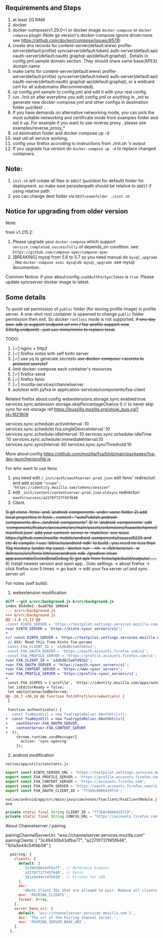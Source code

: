 ## Requirements and Steps

1. at least 2G RAM
2. docker
3. docker-compose(v1.29.0+) or docker image `docker-compose` or `docker compose` plugin (Note go version's docker-compose ignore driver:none see https://github.com/docker/compose/issues/8578)
4. create dns records for content-server(default:www)  profile-server(default:profile) syncserver(default:token)  auth-server(default:api) oauth-server(default:oauth) graphql-api(default:graphql) , Details in config.yml.sample domain section. They should share same base(APEX) domain name.
5. make certs for content-server(default:www)  profile-server(default:profile) syncserver(default:token)  auth-server(default:api) oauth-server(default:oauth) graphql-api(default:graphql), or a wildcard cert for all subdomains (Recommended).
6. cp config.yml.sample to config.yml and edit it with your real config.
7. run ./init.sh after everytime you edit config.yml or anything in _init to generate new docker-compose.yml and other configs in destination folder `pwd`/dest`.
8. <optional> If you have demands on alternative networking mode, you can pick the most suitable networking and certificate mode from examples folder and set it up. For example if you want to use reverse proxy , please see examples/reverse_proxy_*
9. cd destination folder and docker compose up -d 
10. wait util all service working. 
11. config your firefox accroding to instructions from ./init.sh 's output 
12. If you upgrade fxa version do `docker-compose up -d` to replace changed containers.

## Note:
1. `init.sh` will create all files in `$DEST` (`pwd`/dest for default) folder for deployment. so make sure persistenpath should be relative to `$DEST` if using relative path
2. you can change dest folder via `DEST=somefolder ./init.sh`

## Notice for upgrading from older version

Note:

from v1.215.2:
1. Please upgrade your `docker-compose` which support `service_completed_successfully` of depends_on condition. see: `https://github.com/compose-spec/compose-spec`
2. [BREAKING] mysql from 5.6 to 5.7 so you need manual do `mysql_upgrade` , like `docker-compose exec mysqldb mysql_upgrade` .see mysql documention.

Common Notice:
if your about:config `useOAuthForSyncToken` is `true`. Please update syncserver docker image to latest.

## Some details
To avoid set permission of `public` folder (for storing profile image) in profile server. A one-shot root container is spawned to change `public` folder permission then exit.
So docker `rootless` mode is not supported.
<del>if one day aws-sdk-js support endpoint url env / fxa-profile support new S3(cfg.endpoint) . just use minio/minio to replace local.</del>

TODO:
1. [✓] nginx + http2
2. [✓] firefox notes with self kinto server
3. [✓] use yq to generate secrests <del>use docker-compose->secrets to protoect secrets?</del>
4. limit docker-compose each container's resources
5. [✓] firefox-send
6. [✓] firefox fenix
7. [✓] mozilla-services/channelserver
8. autotest with pyfxa or application-services/components/fxa-client

Related firefox about:config
webextensions.storage.sync.enabled:true
services.sync.extension-storage.skipPercentageChance 0  // to never skip sync for ext-storage ref:https://bugzilla.mozilla.org/show_bug.cgi?id=1621806

services.sync.scheduler.activeInterval :10
services.sync.scheduler.fxa.singleDeviceInterval :10  
services.sync.scheduler.idleInterval :10
services.sync.scheduler.idleTime :10
services.sync.scheduler.immediateInterval:10
services.sync.syncInterval: 60
services.sync.syncThreshold:10

More about:config
https://github.com/mozilla/fxa/blob/main/packages/fxa-dev-launcher/profile.js

For who want to use fenix
1. you need edit `/_init/auth/oauthserver-prod.json` edit fenix' redirecturi and add scope `"scope": "https://identity.mozilla.com/tokens/session"`
2. edit `_init/content/contentserver-prod.json`  `oldsync` redirecturi `oauth/success/a2270f727f45f648` 
3. Client. 
<del>
1) git clone `fenix` and  `android-components`  under same folder
2) add local.properties in fenix , content : "autoPublish.android-components.dir=../android-components"
3) in `android-components` edit `components/feature/accounts/src/main/assets/extensions/fxawebchannel/manifest.json` add your content-server in `matches`  see issue https://github.com/mozilla-mobile/android-components/issues/6225 and etc
4) compile. i use `bitriseio/android-ndk` to build , you need no less than 10g memory (under my case). `docker run --rm -v <folder contain fenix and android-components>:/bitriseio/src -w /bitriseio/src/fenix bitriseio/android-ndk ./gradlew clean app:assembleGeckoBetaDebug
5) get apk from fenix/apk/build/outputs/......
</del>
6) install newest version and open app . Goto settings  -> about firefox -> click firefox icon 5 times -> go back -> edit your fxa server url and sync server url


For notes (self build):
1. webextension modification
```diff
diff --git a/src/background.js b/src/background.js
index 85da9e2..0aa878e 100644
--- a/src/background.js
+++ b/src/background.js
@@ -1,8 +1,12 @@
-const KINTO_SERVER = 'https://testpilot.settings.services.mozilla.com/v1';
+var KINTO_SERVER = 'https://kinto.<your_server>/v1/';
+
+// const KINTO_SERVER = 'https://testpilot.settings.services.mozilla.com/v1';
 // XXX: Read this from Kinto fxa-params
-const FXA_CLIENT_ID = 'a3dbd8c5a6fd93e2';
-const FXA_OAUTH_SERVER = 'https://oauth.accounts.firefox.com/v1';
-const FXA_PROFILE_SERVER = 'https://profile.accounts.firefox.com/v1';
+var FXA_CLIENT_ID = 'a3dbd8c5a6fd93e2'; 
+var FXA_OAUTH_SERVER = 'https://oauth.<your_server>/v1';
+var FXA_CONTENT_SERVER = 'https://www.<your_server>';
+var FXA_PROFILE_SERVER = 'https://profile.<your_server>/v1';
+
 const FXA_SCOPES = ['profile', 'https://identity.mozilla.com/apps/notes'];
 let isEditorReady = false;
 let editorConnectedDeferred;
@@ -26,7 +30,10 @@ function fetchProfile(credentials) {
 }
 
 function authenticate() {
-  const fxaKeysUtil = new fxaCryptoRelier.OAuthUtils();
+  const fxaKeysUtil = new fxaCryptoRelier.OAuthUtils({
+    oauthServer:FXA_OAUTH_SERVER,
+    contentServer:FXA_CONTENT_SERVER
+  });
     chrome.runtime.sendMessage({
       action: 'sync-opening'
     });
```

2. android modification

`native/app/utils/constants.js`
```javascript
export const KINTO_SERVER_URL = 'https://testpilot.settings.services.mozilla.com/v1';
export const FXA_PROFILE_SERVER = 'https://profile.accounts.firefox.com/v1';
export const FXA_CONTENT_SERVER = 'https://accounts.firefox.com';
export const FXA_OAUTH_SERVER = 'https://oauth.accounts.firefox.com/v1';
export const FXA_OAUTH_CLIENT_ID = '7f368c6886429f19';
```

`native/android/app/src/main/java/com/notes/fxaclient/FxaClientModule.java`
```java
private static final String CLIENT_ID = "7f368c6886429f19";
private static final String CONFIG_URL = "https://accounts.firefox.com";
```

About Channelserver / pairing

pairingChannelServerUri: "wss://channelserver.services.mozilla.com"
pairingClients: [ "3c49430b43dfba77", "a2270f727f45f648", "1b1a3e44c54fbb58" ]

```javascript
  pairing: {
    clients: {
      default: [
        '3c49430b43dfba77', // Reference browser
        'a2270f727f45f648', // Fenix
        '1b1a3e44c54fbb58', // Firefox for iOS
      ],
      doc:
        'OAuth Client IDs that are allowed to pair. Remove all clients from this list to disable pairing.',
      env: 'PAIRING_CLIENTS',
      format: Array,
    },
    server_base_uri: {
      default: 'wss://channelserver.services.mozilla.com`1',
      doc: 'The url of the Pairing channel server.',
      env: 'PAIRING_SERVER_BASE_URI',
    },
  },
```
